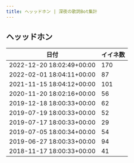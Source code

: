 ```yaml
---
title: ヘッッドホン | 深夜の歌詞Bot集計
---
```

## ヘッッドホン

|日付|イイネ数|
|-|-|
|2022-12-20 18:02:49+00:00|170|
|2022-02-01 18:04:11+00:00|87|
|2021-11-15 18:04:12+00:00|101|
|2020-11-20 18:02:16+00:00|56|
|2019-12-18 18:00:33+00:00|62|
|2019-07-19 18:00:33+00:00|52|
|2019-07-17 18:00:33+00:00|29|
|2019-07-05 18:00:34+00:00|54|
|2019-06-27 18:00:33+00:00|94|
|2018-11-17 18:00:33+00:00|41|
